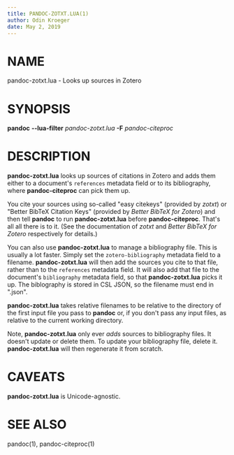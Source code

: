 ```yaml
---
title: PANDOC-ZOTXT.LUA(1)
author: Odin Kroeger
date: May 2, 2019
---
```


NAME
====

pandoc-zotxt.lua - Looks up sources in Zotero


SYNOPSIS
========

**pandoc** **--lua-filter** *pandoc-zotxt.lua* **-F** *pandoc-citeproc*


DESCRIPTION
===========

**pandoc-zotxt.lua** looks up sources of citations in Zotero and adds
them either to a document's `references` metadata field or to its
bibliography, where **pandoc-citeproc** can pick them up.

You cite your sources using so-called "easy citekeys" (provided by *zotxt*) or
"Better BibTeX Citation Keys" (provided by *Better BibTeX for Zotero*) and
then tell  **pandoc** to run **pandoc-zotxt.lua** before **pandoc-citeproc**.
That's all all there is to it. (See the documentation of *zotxt* and 
*Better BibTeX for Zotero* respectively for details.)

You can also use **pandoc-zotxt.lua** to manage a bibliography file. This is
usually a lot faster. Simply set the `zotero-bibliography` metadata field
to a filename. **pandoc-zotxt.lua** will then add the sources you cite to that
file, rather than to the `references` metadata field. It will also add
that file to the document's `bibliography` metadata field, so that
**pandoc-zotxt.lua** picks it up. The biblography is stored in CSL JSON,
so the filename must end in ".json".

**pandoc-zotxt.lua** takes relative filenames to be relative to the directory
of the first input file you pass to **pandoc** or, if you don't pass any input
files, as relative to the current working directory.

Note, **pandoc-zotxt.lua** only ever *adds* sources to bibliography files.
It doesn't update or delete them. To update your bibliography file,
delete it. **pandoc-zotxt.lua** will then regenerate it from scratch.


CAVEATS
=======

**pandoc-zotxt.lua** is Unicode-agnostic.


SEE ALSO
========

pandoc(1), pandoc-citeproc(1)
